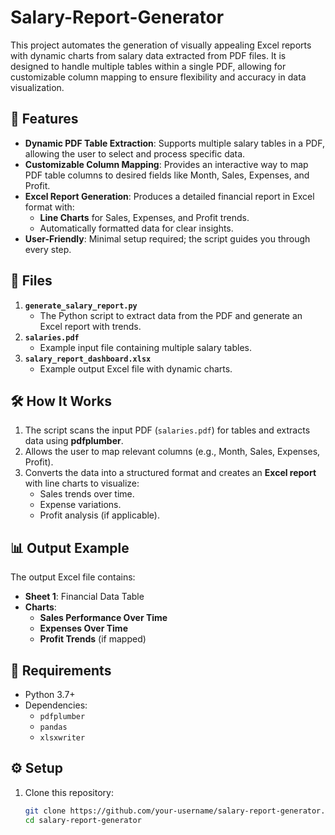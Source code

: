 # Salary-Report-Generator

This project automates the generation of visually appealing Excel reports with dynamic charts from salary data extracted from PDF files. It is designed to handle multiple tables within a single PDF, allowing for customizable column mapping to ensure flexibility and accuracy in data visualization.

## 🚀 Features
- **Dynamic PDF Table Extraction**: Supports multiple salary tables in a PDF, allowing the user to select and process specific data.
- **Customizable Column Mapping**: Provides an interactive way to map PDF table columns to desired fields like Month, Sales, Expenses, and Profit.
- **Excel Report Generation**: Produces a detailed financial report in Excel format with:
  - **Line Charts** for Sales, Expenses, and Profit trends.
  - Automatically formatted data for clear insights.
- **User-Friendly**: Minimal setup required; the script guides you through every step.

## 📂 Files
1. **`generate_salary_report.py`**  
   - The Python script to extract data from the PDF and generate an Excel report with trends.
2. **`salaries.pdf`**  
   - Example input file containing multiple salary tables.
3. **`salary_report_dashboard.xlsx`**  
   - Example output Excel file with dynamic charts.

## 🛠️ How It Works
1. The script scans the input PDF (`salaries.pdf`) for tables and extracts data using **pdfplumber**.
2. Allows the user to map relevant columns (e.g., Month, Sales, Expenses, Profit).
3. Converts the data into a structured format and creates an **Excel report** with line charts to visualize:
   - Sales trends over time.
   - Expense variations.
   - Profit analysis (if applicable).

## 📊 Output Example
The output Excel file contains:
- **Sheet 1**: Financial Data Table
- **Charts**:
  - **Sales Performance Over Time**
  - **Expenses Over Time**
  - **Profit Trends** (if mapped)

## 🔧 Requirements
- Python 3.7+
- Dependencies:
  - `pdfplumber`
  - `pandas`
  - `xlsxwriter`

## ⚙️ Setup
1. Clone this repository:
   ```bash
   git clone https://github.com/your-username/salary-report-generator.git
   cd salary-report-generator
